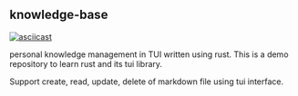## knowledge-base

[![asciicast](https://asciinema.org/a/S9MO7Ilvs8dILKGZGc63NtfC0.svg)](https://asciinema.org/a/S9MO7Ilvs8dILKGZGc63NtfC0)

personal knowledge management in TUI written using rust. This is a demo repository to learn rust and its tui library.

Support create, read, update, delete of markdown file using tui interface.


